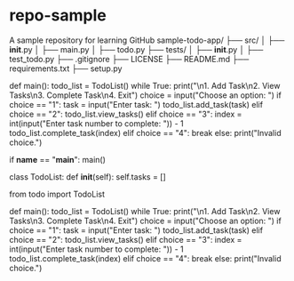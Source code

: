 # repo-sample
A sample repository for learning GitHub
sample-todo-app/
├── src/
│   ├── __init__.py
│   ├── main.py
│   ├── todo.py
├── tests/
│   ├── __init__.py
│   ├── test_todo.py
├── .gitignore
├── LICENSE
├── README.md
├── requirements.txt
├── setup.py

def main():
    todo_list = TodoList()
    while True:
        print("\n1. Add Task\n2. View Tasks\n3. Complete Task\n4. Exit")
        choice = input("Choose an option: ")
        if choice == "1":
            task = input("Enter task: ")
            todo_list.add_task(task)
        elif choice == "2":
            todo_list.view_tasks()
        elif choice == "3":
            index = int(input("Enter task number to complete: ")) - 1
            todo_list.complete_task(index)
        elif choice == "4":
            break
        else:
            print("Invalid choice.")

if __name__ == "__main__":
    main()

class TodoList:
    def __init__(self):
        self.tasks = []

 from todo import TodoList

def main():
    todo_list = TodoList()
    while True:
        print("\n1. Add Task\n2. View Tasks\n3. Complete Task\n4. Exit")
        choice = input("Choose an option: ")
        if choice == "1":
            task = input("Enter task: ")
            todo_list.add_task(task)
        elif choice == "2":
            todo_list.view_tasks()
        elif choice == "3":
            index = int(input("Enter task number to complete: ")) - 1
            todo_list.complete_task(index)
        elif choice == "4":
            break
        else:
            print("Invalid choice.")

    
